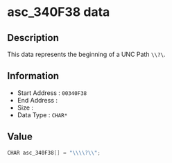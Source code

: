 # asc_340F38 data

## Description

This data represents the beginning of a UNC Path `\\?\`.

## Information

* Start Address : `00340F38`
* End Address : 
* Size : 
* Data Type : `CHAR*`

## Value

```c
CHAR asc_340F38[] = "\\\\?\\";
```


